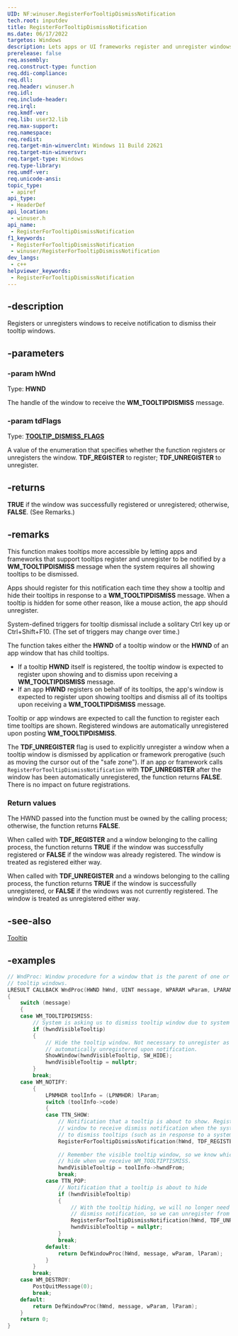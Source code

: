 ```yaml
---
UID: NF:winuser.RegisterForTooltipDismissNotification
tech.root: inputdev
title: RegisterForTooltipDismissNotification
ms.date: 06/17/2022
targetos: Windows
description: Lets apps or UI frameworks register and unregister windows to receive notification to dismiss their tooltip windows.
prerelease: false
req.assembly: 
req.construct-type: function
req.ddi-compliance: 
req.dll: 
req.header: winuser.h
req.idl: 
req.include-header: 
req.irql: 
req.kmdf-ver: 
req.lib: user32.lib
req.max-support: 
req.namespace: 
req.redist: 
req.target-min-winverclnt: Windows 11 Build 22621
req.target-min-winversvr: 
req.target-type: Windows
req.type-library: 
req.umdf-ver: 
req.unicode-ansi: 
topic_type:
 - apiref
api_type:
 - HeaderDef
api_location:
 - winuser.h
api_name:
 - RegisterForTooltipDismissNotification
f1_keywords:
 - RegisterForTooltipDismissNotification
 - winuser/RegisterForTooltipDismissNotification
dev_langs:
 - c++
helpviewer_keywords:
 - RegisterForTooltipDismissNotification
---
```


## -description

Registers or unregisters windows to receive notification to dismiss their tooltip windows.

## -parameters

### -param hWnd

Type: **HWND**

The handle of the window to receive the **WM_TOOLTIPDISMISS** message.

### -param tdFlags

Type: **[TOOLTIP_DISMISS_FLAGS](ne-winuser-tooltip_dismiss_flags.md)**

A value of the enumeration that specifies whether the function registers or unregisters the window. **TDF_REGISTER** to register; **TDF_UNREGISTER** to unregister.

## -returns

**TRUE** if the window was successfully registered or unregistered; otherwise, **FALSE**. (See Remarks.)

## -remarks

This function makes tooltips more accessible by letting apps and frameworks that support tooltips register and unregister to be notified by a **WM_TOOLTIPDISMISS** message when the system requires all showing tooltips to be dismissed.

Apps should register for this notification each time they show a tooltip and hide their tooltips in response to a **WM_TOOLTIPDISMISS** message. When a tooltip is hidden for some other reason, like a mouse action, the app should unregister.

System-defined triggers for tooltip dismissal include a solitary Ctrl key up or Ctrl+Shift+F10. (The set of triggers may change over time.)

The function takes either the **HWND** of a tooltip window or the **HWND** of an app window that has child tooltips.  

- If a tooltip **HWND** itself is registered, the tooltip window is expected to register upon showing and to dismiss upon receiving a **WM_TOOLTIPDISMISS** message.  
- If an app **HWND** registers on behalf of its tooltips, the app's window is expected to register upon showing tooltips and dismiss all of its tooltips upon receiving a **WM_TOOLTIPDISMISS** message.  

Tooltip or app windows are expected to call the function to register each time tooltips are shown. Registered windows are automatically unregistered upon posting **WM_TOOLTIPDISMISS**.

The **TDF_UNREGISTER** flag is used to explicitly unregister a window when a tooltip window is dismissed by application or framework prerogative (such as moving the cursor out of the "safe zone"). If an app or framework calls `RegisterForTooltipDismissNotification` with **TDF_UNREGISTER** after the window has been automatically unregistered, the function returns **FALSE**. There is no impact on future registrations.

### Return values

The HWND passed into the function must be owned by the calling process; otherwise, the function returns **FALSE**.

When called with **TDF_REGISTER** and a window belonging to the calling process, the function returns **TRUE** if the window was successfully registered or **FALSE** if the window was already registered. The window is treated as registered either way.

When called with **TDF_UNREGISTER** and a windows belonging to the calling process, the function returns **TRUE** if the window is successfully unregistered, or **FALSE** if the windows was not currently registered. The window is treated as unregistered either way.

## -see-also

[Tooltip](/windows/win32/controls/tooltip-control-reference)

## -examples

```cpp
// WndProc: Window procedure for a window that is the parent of one or more 
// tooltip windows. 
LRESULT CALLBACK WndProc(HWND hWnd, UINT message, WPARAM wParam, LPARAM lParam) 
{ 
    switch (message) 
    { 
    case WM_TOOLTIPDISMISS: 
        // System is asking us to dismiss tooltip window due to system hotkey. 
        if (hwndVisibleTooltip) 
        { 
            // Hide the tooltip window. Not necessary to unregister as window is 
            // automatically unregistered upon notification. 
            ShowWindow(hwndVisibleTooltip, SW_HIDE); 
            hwndVisibleTooltip = nullptr; 
        } 
        break; 
    case WM_NOTIFY: 
        { 
            LPNMHDR toolInfo = (LPNMHDR) lParam; 
            switch (toolInfo->code) 
            { 
            case TTN_SHOW: 
                // Notification that a tooltip is about to show. Register this 
                // window to receive dismiss notification when the system wants 
                // to dismiss tooltips (such as in response to a system hotkey). 
                RegisterForTooltipDismissNotification(hWnd, TDF_REGISTER); 
 
                // Remember the visible tooltip window, so we know which one to 
                // hide when we receive WM_TOOLTIPTISMISS. 
                hwndVisibleTooltip = toolInfo->hwndFrom; 
                break; 
            case TTN_POP: 
                // Notification that a tooltip is about to hide 
                if (hwndVisibleTooltip) 
                { 
                    // With the tooltip hiding, we will no longer need the system 
                    // dismiss notification, so we can unregister from it. 
                    RegisterForTooltipDismissNotification(hWnd, TDF_UNREGISTER); 
                    hwndVisibleTooltip = nullptr; 
                } 
                break; 
            default: 
                return DefWindowProc(hWnd, message, wParam, lParam); 
            } 
        } 
        break; 
    case WM_DESTROY: 
        PostQuitMessage(0); 
        break; 
    default: 
        return DefWindowProc(hWnd, message, wParam, lParam); 
    } 
    return 0; 
}
```
